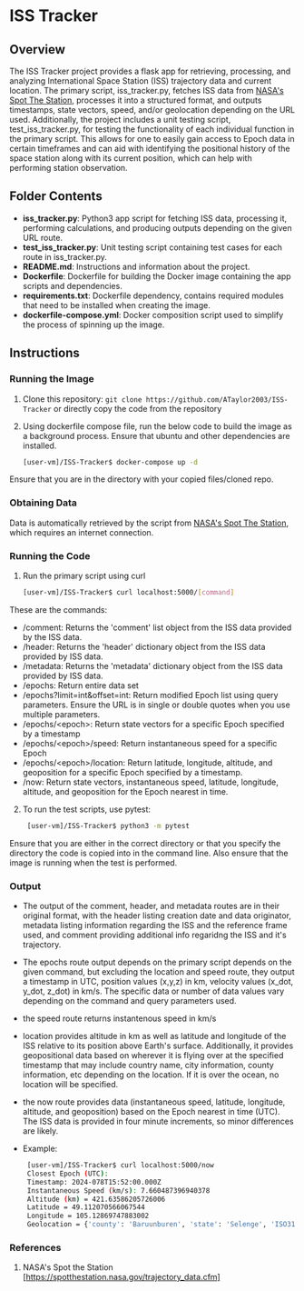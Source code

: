 # ISS Tracker

## Overview
The ISS Tracker project provides a flask app for retrieving, processing, and analyzing International Space Station (ISS) trajectory data and current location. The primary script, iss_tracker.py, fetches ISS data from [NASA's Spot The Station][1], processes it into a structured format, and outputs timestamps, state vectors, speed, and/or geolocation depending on the URL used. Additionally, the project includes a unit testing script, test_iss_tracker.py, for testing the functionality of each individual function in the primary script. This allows for one to easily gain access to Epoch data in certain timeframes and can aid with identifying the positional history of the space station along with its current position, which can help with performing station observation.

## Folder Contents

- **iss_tracker.py**: Python3 app script for fetching ISS data, processing it, performing calculations, and producing outputs depending on the given URL route.
- **test_iss_tracker.py**: Unit testing script containing test cases for each route in iss_tracker.py.
- **README.md**: Instructions and information about the project.
- **Dockerfile**: Dockerfile for building the Docker image containing the app scripts and dependencies.
- **requirements.txt**: Dockerfile dependency, contains required modules that need to be installed when creating the image.
- **dockerfile-compose.yml**: Docker composition script used to simplify the process of spinning up the image.

## Instructions

### Running the Image

1. Clone this repository: `git clone https://github.com/ATaylor2003/ISS-Tracker` or directly copy the code from the repository
2. Using dockerfile compose file, run the below code to build the image as a background process. Ensure that ubuntu and other dependencies are installed.

    ```bash
    [user-vm]/ISS-Tracker$ docker-compose up -d

Ensure that you are in the directory with your copied files/cloned repo. 

### Obtaining Data

Data is automatically retrieved by the script from [NASA's Spot The Station][1], which requires an internet connection.

### Running the Code

1. Run the primary script using curl
   
    ```bash
    [user-vm]/ISS-Tracker$ curl localhost:5000/[command]
These are the commands:
- /comment: Returns the 'comment' list object from the ISS data provided by the ISS data.
- /header: Returns the 'header' dictionary object from the ISS data provided by ISS data.
- /metadata: Returns the 'metadata' dictionary object from the ISS data provided by ISS data.
- /epochs: Return entire data set
- /epochs?limit=int&offset=int: Return modified Epoch list using query parameters. Ensure the URL is in single or double quotes when you use multiple parameters.
- /epochs/&lt;epoch&gt;: Return state vectors for a specific Epoch specified by a timestamp
- /epochs/&lt;epoch&gt;/speed: Return instantaneous speed for a specific Epoch
- /epochs/&lt;epoch&gt;/location: Return latitude, longitude, altitude, and geoposition for a specific Epoch specified by a timestamp.
- /now: Return state vectors, instantaneous speed, latitude, longitude, altitude, and geoposition for the Epoch nearest in time.

2. To run the test scripts, use pytest:
   ```bash
    [user-vm]/ISS-Tracker$ python3 -m pytest
Ensure that you are either in the correct directory or that you specify the directory the code is copied into in the command line. Also ensure that the image is running when the test is performed.


### Output

- The output of the comment, header, and metadata routes are in their original format, with the header listing creation date and data originator, metadata listing information regarding the ISS and the reference frame used, and comment providing additional info regaridng the ISS and it's trajectory.
- The epochs route output depends on the primary script depends on the given command, but excluding the location and speed route, they output a timestamp in UTC, position values (x,y,z) in km, velocity values (x_dot, y_dot, z_dot) in km/s. The specific data or number of data values vary depending on the command and query parameters used.
- the speed route returns instantenous speed in km/s
- location provides altitude in km as well as latitude and longitude of the ISS relative to its position above Earth's surface. Additionally, it provides geopositional data based on wherever it is flying over at the specified timestamp that may include country name, city information, county information, etc depending on the location. If it is over the ocean, no location will be specified.
- the now route provides data (instantaneous speed, latitude, longitude, altitude, and geoposition) based on the Epoch nearest in time (UTC). The ISS data is provided in four minute increments, so minor differences are likely.

- Example:
   ```bash
    [user-vm]/ISS-Tracker$ curl localhost:5000/now
    Closest Epoch (UTC):
    Timestamp: 2024-078T15:52:00.000Z        
    Instantaneous Speed (km/s): 7.660487396940378
    Altitude (km) = 421.63586205726006       
    Latitude = 49.112070566067544
    Longitude = 105.12869747883002
    Geolocation = {'county': 'Baruunburen', 'state': 'Selenge', 'ISO3166-2-lvl4': 'MN-049', 'country': 'Mongolia', 'country_code': 'mn'}


### References
[1]: https://spotthestation.nasa.gov/trajectory_data.cfm
1. NASA's Spot the Station [https://spotthestation.nasa.gov/trajectory_data.cfm]